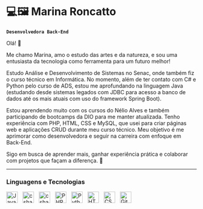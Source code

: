 # 💻🖼️ Marina Roncatto 

**`Desenvolvedora Back-End`**

Olá! 🤗

Me chamo Marina, amo o estudo das artes e da natureza, e sou uma entusiasta da tecnologia como ferramenta para um futuro melhor!

Estudo Análise e Desenvolvimento de Sistemas no Senac, onde também fiz o curso técnico em Informática. No momento, além de ter contato com C# e Python pelo curso de ADS, estou me aprofundando na linguagem Java (estudando desde sistemas legados com JDBC para acesso a banco de dados até os mais atuais com uso do framework Spring Boot). 

Estou aprendendo muito com os cursos do Nélio Alves e também participando de bootcamps da DIO para me manter atualizada. Tenho experiência com PHP, HTML, CSS e MySQL, que usei para criar páginas web e aplicações CRUD durante meu curso técnico. Meu objetivo é me aprimorar como desenvolvedora e seguir na carreira com enfoque em Back-End.

Sigo em busca de aprender mais, ganhar experiência prática e colaborar com projetos que façam a diferença. 🚀

---

### Linguagens e Tecnologias
<img 
    align="left" 
    alt="Java" 
    title="Java"
    width="30px" 
    style="padding-right: 10px;" 
    src="https://cdn.jsdelivr.net/gh/devicons/devicon@latest/icons/java/java-original.svg" 
/>
<img 
    align="left" 
    alt="csharp" 
    title="csharp"
    width="30px" 
    style="padding-right: 10px;" 
    src="https://cdn.jsdelivr.net/gh/devicons/devicon@latest/icons/spring/spring-original.svg"               
/>
<img 
    align="left" 
    alt="csharp" 
    title="csharp"
    width="30px" 
    style="padding-right: 10px;" 
    src="https://cdn.jsdelivr.net/gh/devicons/devicon@latest/icons/csharp/csharp-original.svg"         
/>
<img 
    align="left" 
    alt="PHP" 
    title="PHP"
    width="30px" 
    style="padding-right: 10px;" 
    src="https://cdn.jsdelivr.net/gh/devicons/devicon@latest/icons/php/php-original.svg" 
/>
<img 
    align="left" 
    alt="Python" 
    title="Python"
    width="30px" 
    style="padding-right: 10px;" 
    src="https://cdn.jsdelivr.net/gh/devicons/devicon@latest/icons/python/python-original.svg" 
/>
<img 
    align="left" 
    alt="HTML"
    title="HTML" 
    width="30px" 
    style="padding-right: 10px;" 
    src="https://cdn.jsdelivr.net/gh/devicons/devicon@latest/icons/html5/html5-original.svg" 
/>
<img 
    align="left" 
    alt="CSS" 
    title="CSS"
    width="30px" 
    style="padding-right: 10px;" 
    src="https://cdn.jsdelivr.net/gh/devicons/devicon@latest/icons/css3/css3-original.svg" 
/>
<img 
    align="left" 
    alt="Git" 
    title="Git"
    width="30px" 
    style="padding-right: 10px;" 
    src="https://cdn.jsdelivr.net/gh/devicons/devicon@latest/icons/git/git-original.svg" 
/>

